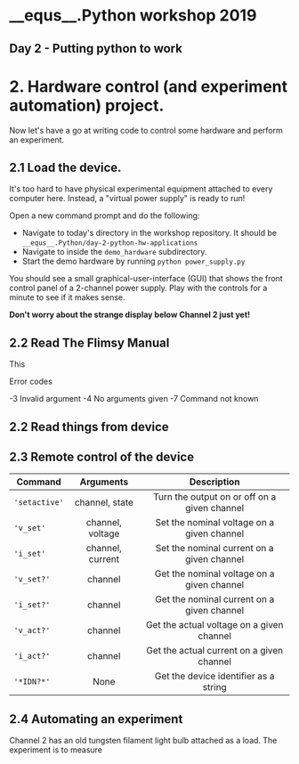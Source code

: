 # \_\_equs\_\_.Python workshop 2019
## Day 2 - Putting python to work

# 2. Hardware control (and experiment automation) project.

Now let's have a go at writing code to control some hardware and perform an experiment. 

## 2.1 Load the device.

It's too hard to have physical experimental equipment attached to every computer here. Instead, a "virtual power supply" is ready to run!

Open a new command prompt and do the following:
  - Navigate to today's directory in the workshop repository. It should be `__equs__.Python/day-2-python-hw-applications`
  - Navigate to inside the `demo_hardware` subdirectory.
  - Start the demo hardware by running `python power_supply.py`

You should see a small graphical-user-interface (GUI) that shows the front control panel of a 2-channel power supply. Play with the controls for a minute to see if it makes sense.

**Don't worry about the strange display below Channel 2 just yet!**

## 2.2 Read The Flimsy Manual

This 

Error codes

-3 Invalid argument
-4 No arguments given
-7 Command not known

## 2.2 Read things from device

## 2.3 Remote control of the device

| Command | Arguments | Description |
| ------------- |:-------------:|:-------------:|
|`'setactive'` | channel, state | Turn the output on or off on a given channel |
|`'v_set'` | channel, voltage | Set the nominal voltage on a given channel |
|`'i_set'` | channel, current | Set the nominal current on a given channel |
|`'v_set?'` | channel | Get the nominal voltage on a given channel |
|`'i_set?'` | channel | Get the nominal current on a given channel |
|`'v_act?'` | channel | Get the actual voltage on a given channel |
|`'i_act?'` | channel | Get the actual current on a given channel |
|`'*IDN?*'` | None | Get the device identifier as a string |


## 2.4 Automating an experiment

Channel 2 has an old tungsten filament light bulb attached as a load. The experiment is to measure 